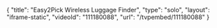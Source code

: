 {
    "title": "Easy2Pick Wireless Luggage Finder",
    "type": "solo",
    "layout": "iframe-static",
    "videoId": "111180088",
    "url": "\/tvpembed\/111180088"
}